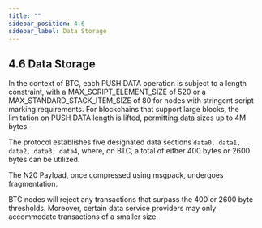 ```yaml
---
title: ""
sidebar_position: 4.6
sidebar_label: Data Storage
---
```


## 4.6 Data Storage

In the context of BTC, each PUSH DATA operation is subject to a length constraint, with a MAX_SCRIPT_ELEMENT_SIZE of 520 or a MAX_STANDARD_STACK_ITEM_SIZE of 80 for nodes with stringent script marking requirements. For blockchains that support large blocks, the limitation on PUSH DATA length is lifted, permitting data sizes up to 4M bytes.

The protocol establishes five designated data sections `data0, data1, data2, data3, data4`, where, on BTC, a total of either 400 bytes or 2600 bytes can be utilized.

The N20 Payload, once compressed using msgpack, undergoes fragmentation.

BTC nodes will reject any transactions that surpass the 400 or 2600 byte thresholds. Moreover, certain data service providers may only accommodate transactions of a smaller size.
